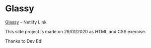 # Glassy
[Glassy](https://glassywebpage.netlify.app/) - Netlify Link

This side project is made on 29/01/2020 as HTML and CSS exercise.

Thanks to Dev Ed!
